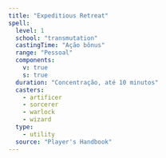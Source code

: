 ```yaml
---
title: "Expeditious Retreat"
spell:
  level: 1
  school: "transmutation"
  castingTime: "Ação bônus"
  range: "Pessoal"
  components:
    v: true
    s: true
  duration: "Concentração, até 10 minutos"
  casters:
    - artificer
    - sorcerer
    - warlock
    - wizard
  type:
    - utility
  source: "Player's Handbook"
---
```

